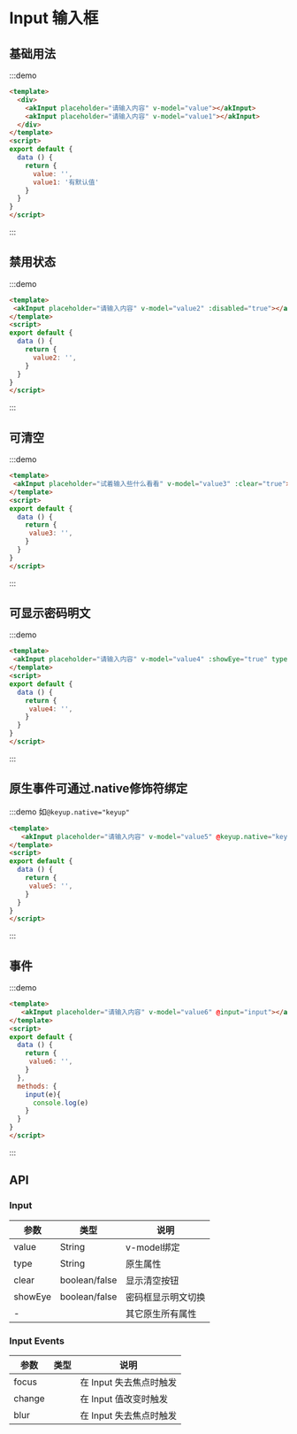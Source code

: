 <!-- Created by 337547038 on 2018/8/27 0027. -->
<script>
export default {
  data () {
    return {
      value:"",
      value1:"有默认值",
      value2:"",
      value3:"",
      value4:"",
      value5:"",
      value6:""
    }
  },
  components: {},
  methods: {
    keyup(){
     console.log('fff')
    },
    input(e){
    console.log(e)
    }
  }
}
</script>

# Input 输入框

## 基础用法
:::demo 
```html
<template>
  <div>
    <akInput placeholder="请输入内容" v-model="value"></akInput>
    <akInput placeholder="请输入内容" v-model="value1"></akInput>
  </div>
</template>
<script>
export default {
  data () {
    return {
      value: '',
      value1: '有默认值'
    }
  }
}
</script>

```
:::

## 禁用状态

:::demo 
```html
<template>
 <akInput placeholder="请输入内容" v-model="value2" :disabled="true"></akInput>
</template>
<script>
export default {
  data () {
    return {
      value2: '',
    }
  }
}
</script>
```
:::

## 可清空

:::demo 
```html
<template>
 <akInput placeholder="试着输入些什么看看" v-model="value3" :clear="true"></akInput>
</template>
<script>
export default {
  data () {
    return {
     value3: '',
    }
  }
}
</script>
```
:::

## 可显示密码明文

:::demo 
```html
<template>
 <akInput placeholder="请输入内容" v-model="value4" :showEye="true" type="password"></akInput>
</template>
<script>
export default {
  data () {
    return {
     value4: '',
    }
  }
}
</script>
```
:::

## 原生事件可通过.native修饰符绑定

:::demo 如`@keyup.native="keyup"`
```html
<template>
   <akInput placeholder="请输入内容" v-model="value5" @keyup.native="keyup"></akInput>
</template>
<script>
export default {
  data () {
    return {
     value5: '',
    }
  }
}
</script>
```
:::

## 事件

:::demo 
```html
<template>
   <akInput placeholder="请输入内容" v-model="value6" @input="input"></akInput>
</template>
<script>
export default {
  data () {
    return {
     value6: '',
    }
  },
  methods: {
    input(e){
      console.log(e)
    }
  }
}
</script>
```
:::

## API
### Input
|参数|类型|说明|
|-|-|-|
|value          | String         |v-model绑定|
|type           | String         |原生属性|
|clear          | boolean/false  |显示清空按钮|
|showEye        | boolean/false  |密码框显示明文切换|
|-              |                |其它原生所有属性|
### Input Events
|参数|类型|说明|
|-|-|-|
|focus          |               |在 Input 失去焦点时触发|
|change         |               |在 Input 值改变时触发|
|blur           |               |在 Input 失去焦点时触发|
